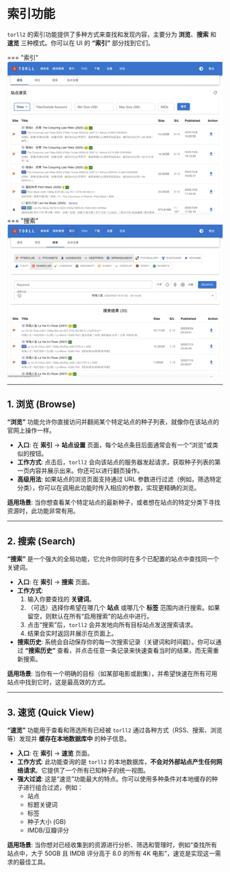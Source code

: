 # 索引功能

`torll2` 的索引功能提供了多种方式来查找和发现内容，主要分为 **浏览**、**搜索** 和 **速览** 三种模式。你可以在 UI 的 **“索引”** 部分找到它们。


=== "索引"
    ![索引](../torll2_screenshots/indexer.png)
=== "搜索"
    ![搜索功能](../torll2_screenshots/search.png)

---

## 1. 浏览 (Browse)

**“浏览”** 功能允许你直接访问并翻阅某个特定站点的种子列表，就像你在该站点的官网上操作一样。

- **入口**: 在 **索引** -> **站点设置** 页面，每个站点条目后面通常会有一个“浏览”或类似的按钮。
- **工作方式**: 点击后，`torll2` 会向该站点的服务器发起请求，获取种子列表的第一页内容并展示出来。你还可以进行翻页操作。
- **高级用法**: 如果站点的浏览页面支持通过 URL 参数进行过滤（例如，筛选特定分类），你可以在调用此功能时传入相应的参数，实现更精确的浏览。

**适用场景**: 当你想查看某个特定站点的最新种子，或者想在站点的特定分类下寻找资源时，此功能非常有用。

---

## 2. 搜索 (Search)

**“搜索”** 是一个强大的全局功能，它允许你同时在多个已配置的站点中查找同一个关键词。

- **入口**: 在 **索引** -> **搜索** 页面。
- **工作方式**: 
    1. 输入你要查找的 **关键词**。
    2. （可选）选择你希望在哪几个 **站点** 或哪几个 **标签** 范围内进行搜索。如果留空，则默认在所有“启用搜索”的站点中进行。
    3. 点击“搜索”后，`torll2` 会并发地向所有目标站点发送搜索请求。
    4. 结果会实时返回并展示在页面上。
- **搜索历史**: 系统会自动保存你的每一次搜索记录（关键词和时间戳）。你可以通过 **“搜索历史”** 查看，并点击任意一条记录来快速查看当时的结果，而无需重新搜索。

**适用场景**: 当你有一个明确的目标（如某部电影或剧集），并希望快速在所有可用站点中找到它时，这是最高效的方式。

---

## 3. 速览 (Quick View)

**“速览”** 功能用于查看和筛选所有已经被 `torll2` 通过各种方式（RSS、搜索、浏览等）发现并 **缓存在本地数据库中** 的种子信息。

- **入口**: 在 **索引** -> **速览** 页面。
- **工作方式**: 此功能查询的是 `torll2` 的本地数据库，**不会对外部站点产生任何网络请求**。它提供了一个所有已知种子的统一视图。
- **强大过滤**: 这是“速览”功能最大的特点。你可以使用多种条件对本地缓存的种子进行组合过滤，例如：
    - 站点
    - 标题关键词
    - 标签
    - 种子大小 (GB)
    - IMDB/豆瓣评分

**适用场景**: 当你想对已经收集到的资源进行分析、筛选和管理时，例如“查找所有站点中，大于 50GB 且 IMDB 评分高于 8.0 的所有 4K 电影”，速览是实现这一需求的最佳工具。
